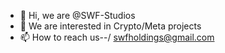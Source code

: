 - 👋 Hi, we are @SWF-Studios
- 👀 We are interested in Crypto/Meta projects
- 📫 How to reach us--/ swfholdings@gmail.com

<!---
SWF-Studios/SWF-Studios is a ✨ special ✨ repository because its `README.md` (this file) appears on your GitHub profile.
You can click the Preview link to take a look at your changes.
--->
